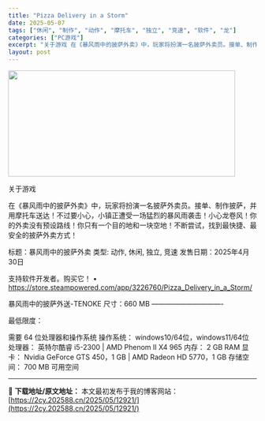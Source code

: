 ```yaml
---
title: "Pizza Delivery in a Storm"
date: 2025-05-07
tags: ["休闲", "制作", "动作", "摩托车", "独立", "竞速", "软件", "龙"]
categories: ["PC游戏"]
excerpt: "关于游戏 在《暴风雨中的披萨外卖》中，玩家将扮演一名披萨外卖员。接单、制作披萨，并用摩托车送达！不过要小心，小镇正遭受一场猛烈的暴风雨袭击！小心龙卷风！你的外卖没有预设路线！你只有一个目的地和一块空地！不断尝试，找到最快捷、最安全的披萨外卖方式！ 标题：暴风雨中的披萨外卖 类型: 动作, 休闲, 独&hellip;"
layout: post
---
```


<img class="aligncenter size-full wp-image-12915" src="https://2cy.202588.cn/wp-content/uploads/2025/05/2025050701315688.webp" alt="" width="460" height="215" />

关于游戏

在《暴风雨中的披萨外卖》中，玩家将扮演一名披萨外卖员。接单、制作披萨，并用摩托车送达！不过要小心，小镇正遭受一场猛烈的暴风雨袭击！小心龙卷风！你的外卖没有预设路线！你只有一个目的地和一块空地！不断尝试，找到最快捷、最安全的披萨外卖方式！

标题：暴风雨中的披萨外卖
类型: 动作, 休闲, 独立, 竞速
发售日期：2025年4月30日

支持软件开发者。购买它！
• https://store.steampowered.com/app/3226760/Pizza_Delivery_in_a_Storm/

暴风雨中的披萨外送-TENOKE
尺寸：660 MB
——————————-

最低限度：

需要 64 位处理器和操作系统
操作系统： windows10/64位，windows11/64位
处理器： 英特尔酷睿 i5-2300 | AMD Phenom II X4 965
内存： 2 GB RAM
显卡： Nvidia GeForce GTS 450，1 GB | AMD Radeon HD 5770，1 GB
存储空间： 700 MB 可用空间

---
📖 **下载地址/原文地址：** 本文最初发布于我的博客网站：[https://2cy.202588.cn/2025/05/12921/](https://2cy.202588.cn/2025/05/12921/)

